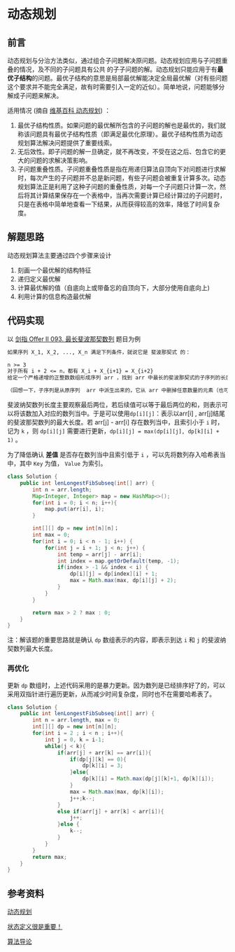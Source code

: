 # 动态规划


## 前言

动态规划与分治方法类似，通过组合子问题解决原问题。动态规划应用与子问题重叠的情况，及不同的子问题具有公共 的子子问题的解。动态规划只能应用于有**最优子结构**的问题。最优子结构的意思是局部最优解能决定全局最优解（对有些问题这个要求并不能完全满足，故有时需要引入一定的近似）。简单地说，问题能够分解成子问题来解决。

适用情况 (摘自 [维基百科 动态规划](https://zh.wikipedia.org/wiki/%E5%8A%A8%E6%80%81%E8%A7%84%E5%88%92)) ：

1. 最优子结构性质。如果问题的最优解所包含的子问题的解也是最优的，我们就称该问题具有最优子结构性质（即满足最优化原理）。最优子结构性质为动态规划算法解决问题提供了重要线索。
2. 无后效性。即子问题的解一旦确定，就不再改变，不受在这之后、包含它的更大的问题的求解决策影响。
3. 子问题重叠性质。子问题重叠性质是指在用递归算法自顶向下对问题进行求解时，每次产生的子问题并不总是新问题，有些子问题会被重复计算多次。动态规划算法正是利用了这种子问题的重叠性质，对每一个子问题只计算一次，然后将其计算结果保存在一个表格中，当再次需要计算已经计算过的子问题时，只是在表格中简单地查看一下结果，从而获得较高的效率，降低了时间复杂度。

## 解题思路

动态规划算法主要通过四个步骤来设计

1. 刻画一个最优解的结构特征
2. 递归定义最优解
3. 计算最优解的值（自底向上或带备忘的自顶向下，大部分使用自底向上)
4. 利用计算的信息构造最优解

## 代码实现

以 [剑指 Offer II 093. 最长斐波那契数列](https://leetcode-cn.com/problems/Q91FMA/) 题目为例

```markdown
如果序列 X_1, X_2, ..., X_n 满足下列条件，就说它是 斐波那契式 的：

n >= 3
对于所有 i + 2 <= n，都有 X_i + X_{i+1} = X_{i+2}
给定一个严格递增的正整数数组形成序列 arr ，找到 arr 中最长的斐波那契式的子序列的长度。如果一个不存在，返回  0 。

（回想一下，子序列是从原序列  arr 中派生出来的，它从 arr 中删掉任意数量的元素（也可以不删），而不改变其余元素的顺序。例如， [3, 5, 8] 是 [3, 4, 5, 6, 7, 8] 的一个子序列）
```

斐波纳契数列长度主要观察最后两位，若后续值可以等于最后两位的和，则表示可以将该数加入对应的数列当中。于是可以使用`dp[i][j]`：表示以arr[i] , arr[j]结尾的斐波那契数列的最大长度。若 arr[j] - arr[i] 存在数列当中，且索引小于 `i` 时，记为 `k` ，则 `dp[i][j]` 需要进行更新，`dp[i][j] = max(dp[i][j], dp[k][i] + 1)` 。

为了降低确认 **差值** 是否存在数列当中且索引低于 `i` ，可以先将数列存入哈希表当中，其中 `Key` 为值， `Value` 为索引。

```java
class Solution {
    public int lenLongestFibSubseq(int[] arr) {
        int n = arr.length;
        Map<Integer, Integer> map = new HashMap<>();
        for(int i = 0; i < n; i++){
            map.put(arr[i], i);
        }

        int[][] dp = new int[n][n]；    
        int max = 0;
	    for(int i = 0; i < n - 1; i++) {
	    	for(int j = i + 1; j < n; j++) {
	    		int temp = arr[j] - arr[i];
	    		int index = map.getOrDefault(temp, -1);
	    		if(index > -1 && index < i) {
	    			dp[i][j] = dp[index][i] + 1;
	    			max = Math.max(max, dp[i][j] + 2);
	    		}
	    	}
	    }

        return max > 2 ? max : 0;
    }
}
```

注：解该题的重要思路就是确认 `dp` 数组表示的内容，即表示到达 `i`  和 `j` 的斐波纳契数列最大长度。

### 再优化

更新 `dp` 数组时，上述代码采用的是暴力更新。因为数列是已经排序好了的，可以采用双指针进行遍历更新，从而减少时间复杂度，同时也不在需要哈希表了。

```java
class Solution {
    public int lenLongestFibSubseq(int[] arr) {
        int n = arr.length, max = 0;
        int[][] dp = new int[n][n];
        for(int i = 2 ; i < n ; i++){
            int j = 0, k = i-1;
            while(j < k){
                if(arr[j] + arr[k] == arr[i]){
                    if(dp[j][k] == 0){
                        dp[k][i] = 3;
                    }else{
                        dp[k][i] = Math.max(dp[j][k]+1, dp[k][i]);
                    }
                    max = Math.max(max, dp[k][i]);
                    j++;k--;
                }
                else if(arr[j] + arr[k] < arr[i]){
                    j++;
                }else {
                    k--;
                }
            }
        }
        return max;
    }
}
```

## 参考资料

[动态规划](https://zh.wikipedia.org/wiki/%E5%8A%A8%E6%80%81%E8%A7%84%E5%88%92)

[状态定义很是重要！](https://leetcode-cn.com/problems/length-of-longest-fibonacci-subsequence/solution/zhuang-tai-ding-yi-hen-shi-zhong-yao-by-christmas_/)

[算法导论](https://book.douban.com/subject/20432061/)

